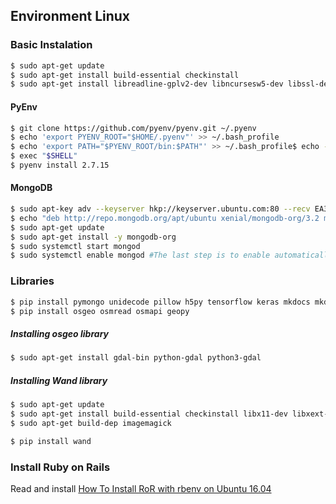 ## Environment Linux

### Basic Instalation

````bash
$ sudo apt-get update
$ sudo apt-get install build-essential checkinstall
$ sudo apt-get install libreadline-gplv2-dev libncursesw5-dev libssl-dev libsqlite3-dev tk-dev libgdbm-dev libc6-dev libbz2-dev
````

#### PyEnv


````bash
$ git clone https://github.com/pyenv/pyenv.git ~/.pyenv
$ echo 'export PYENV_ROOT="$HOME/.pyenv"' >> ~/.bash_profile
$ echo 'export PATH="$PYENV_ROOT/bin:$PATH"' >> ~/.bash_profile$ echo -e 'if command -v pyenv 1>/dev/null 2>&1; then\n  eval "$(pyenv init -)"\nfi' >> ~/.bash_profile
$ exec "$SHELL"
$ pyenv install 2.7.15
````

#### MongoDB

````bash
$ sudo apt-key adv --keyserver hkp://keyserver.ubuntu.com:80 --recv EA312927
$ echo "deb http://repo.mongodb.org/apt/ubuntu xenial/mongodb-org/3.2 multiverse" | sudo tee /etc/apt/sources.list.d/mongodb-org-3.2.list
$ sudo apt-get update
$ sudo apt-get install -y mongodb-org
$ sudo systemctl start mongod
$ sudo systemctl enable mongod #The last step is to enable automatically starting MongoDB when the system starts.
````

### Libraries 

````bash
$ pip install pymongo unidecode pillow h5py tensorflow keras mkdocs mkdocs-material pympler
$ pip install osgeo osmread osmapi geopy
````

##### Installing osgeo library

````bash
$ sudo apt-get install gdal-bin python-gdal python3-gdal 
````

##### Installing Wand library

````bash
$ sudo apt-get update
$ sudo apt-get install build-essential checkinstall libx11-dev libxext-dev zlib1g-dev libpng12-dev libjpeg-dev libfreetype6-dev libxml2-dev
$ sudo apt-get build-dep imagemagick

$ pip install wand
````

### Install Ruby on Rails

Read and install [How To Install RoR with rbenv on Ubuntu 16.04](https://www.digitalocean.com/community/tutorials/how-to-install-ruby-on-rails-with-rbenv-on-ubuntu-16-04)
